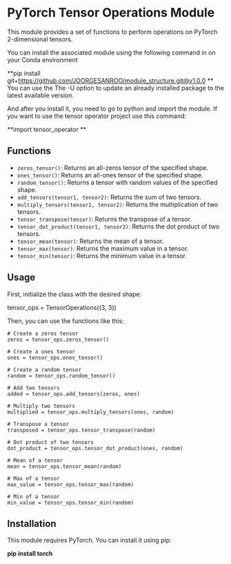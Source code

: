 

# PyTorch Tensor Operations Module

This module provides a set of functions to perform operations on PyTorch 2-dimensional tensors.

You can install the associated module using the following command in on your Conda environment

**pip install git+https://github.com/JOORGESANROO/module_structure.git@v1.0.0
**
You can use the The -U option to update an already installed package to the latest available version.

And after you install it, you need to go to python and import the module. If you want to use the tensor operator project use this command:

**import tensor_operator
**
## Functions

- `zeros_tensor()`: Returns an all-zeros tensor of the specified shape.
- `ones_tensor()`: Returns an all-ones tensor of the specified shape.
- `random_tensor()`: Returns a tensor with random values of the specified shape.
- `add_tensors(tensor1, tensor2)`: Returns the sum of two tensors.
- `multiply_tensors(tensor1, tensor2)`: Returns the multiplication of two tensors.
- `tensor_transpose(tensor)`: Returns the transpose of a tensor.
- `tensor_dot_product(tensor1, tensor2)`: Returns the dot product of two tensors.
- `tensor_mean(tensor)`: Returns the mean of a tensor.
- `tensor_max(tensor)`: Returns the maximum value in a tensor.
- `tensor_min(tensor)`: Returns the minimum value in a tensor.

## Usage

First, initialize the class with the desired shape:


tensor_ops = TensorOperations((3, 3))


Then, you can use the functions like this:

```
# Create a zeros tensor
zeros = tensor_ops.zeros_tensor()

# Create a ones tensor
ones = tensor_ops.ones_tensor()

# Create a random tensor
random = tensor_ops.random_tensor()

# Add two tensors
added = tensor_ops.add_tensors(zeros, ones)

# Multiply two tensors
multiplied = tensor_ops.multiply_tensors(ones, random)

# Transpose a tensor
transposed = tensor_ops.tensor_transpose(random)

# Dot product of two tensors
dot_product = tensor_ops.tensor_dot_product(ones, random)

# Mean of a tensor
mean = tensor_ops.tensor_mean(random)

# Max of a tensor
max_value = tensor_ops.tensor_max(random)

# Min of a tensor
min_value = tensor_ops.tensor_min(random)
```

## Installation

This module requires PyTorch. You can install it using pip:

**pip install torch**

